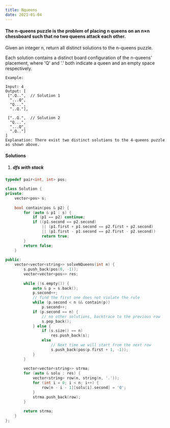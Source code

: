 ```yaml
---
title: Nqueens
date: 2021-01-04
---
```

#### The n-queens puzzle is the problem of placing n queens on an n×n chessboard such that no two queens attack each other.

Given an integer n, return all distinct solutions to the n-queens puzzle.

Each solution contains a distinct board configuration of the n-queens' placement, where 'Q' and '.' both indicate a queen and an empty space respectively.

```
Example:

Input: 4
Output: [
 [".Q..",  // Solution 1
  "...Q",
  "Q...",
  "..Q."],

 ["..Q.",  // Solution 2
  "Q...",
  "...Q",
  ".Q.."]
]
Explanation: There exist two distinct solutions to the 4-queens puzzle as shown above.
```


#### Solutions

1. ##### dfs with stack

```cpp
typedef pair<int, int> pos;

class Solution {
private:
    vector<pos> s;
    
    bool contain(pos & p2) {
        for (auto & p1 : s) {
            if (p1 == p2) continue;
            if ((p1.second == p2.second) 
                || (p1.first + p1.second == p2.first + p2.second) 
                || (p1.first - p1.second == p2.first - p2.second))
                return true;
        }
        return false;
    }
    
public:
    vector<vector<string>> solveNQueens(int n) {
        s.push_back(pos(0, -1));
        vector<vector<pos>> res;
        
        while (!s.empty()) {
            auto & p = s.back();
            p.second++;
            // find the first one does not violate the rule
            while (p.second < n && contain(p))  
                p.second++;
            if (p.second == n) {
                // no other solutions, backtrace to the previous row
                s.pop_back();
            } else {
                if (s.size() == n)
                    res.push_back(s);
                else
                    // Next time we will start from the next row
                    s.push_back(pos(p.first + 1, -1));
            }
        }
        
        vector<vector<string>> strma;
        for (auto & solu : res) {
            vector<string> row(n, string(n, '.'));
            for (int i = 0; i < n; i++) {
                row[n - i - 1][solu[i].second] = 'Q';
            }
            strma.push_back(row);
        }
        
        return strma;
    }
};
```